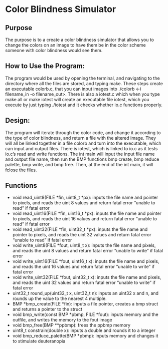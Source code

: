 # Color Blindness Simulator

## Purpose

The purpose is to a create a color blindness simulator that allows you to change the colors on an image to have them be in the color scheme someone with color blindness would see them.

## How to Use the Program:

The program would be used by opening the terminal, and navigating to the directory where all the files are stored, and typing make. These steps create an executable colorb.c, that you can input images into ./colorb <-i filename_in -o filename_out>. There is also a iotest.c which when you type make all or make iotest will create an executable file iotest, which you execute by just typing ./iotest and it checks whether io.c functions properly.

## Design: 

The program will iterate through the color code, and change it according to the type of color blindness, and return a file with the altered image. They will all be linked together in a file colorb and turn into the executable, which can input and output files. There is iotest, which is linked to io.c as it tests io.c’s read and write functions. The int main will input the input file name and output file name, then run the BMP functions bmp create, bmp reduce palette, bmp write, and bmp free. Then, at the end of the int main, it will fclose the files.

## Functions

- void read_uint8(FILE *fin, uint8_t *px): inputs the file name and pointer to pixels, and reads the uint 8 values and return fatal error “unable to read” if fatal error
- void read_uint16(FILE *fin, uint16_t *px): inputs the file name and pointer to pixels, and reads the uint 16 values and return fatal error “unable to read” if fatal error
- void read_uint32(FILE *fin, uint32_t *px): inputs the file name and pointer to pixels, and reads the uint 32 values and return fatal error “unable to read” if fatal error
- void write_uint8(FILE *fout, uint8_t x): inputs the file name and pixels, and reads the uint 8 values and return fatal error “unable to write” if fatal error
- void write_uint16(FILE *fout, uint16_t x): inputs the file name and pixels, and reads the uint 16 values and return fatal error “unable to write” if fatal error
- void write_uint32(FILE *fout, uint32_t x): inputs the file name and pixels, and reads the uint 32 values and return fatal error “unable to write” if fatal error
- uint32_t round_up(uint32_t x, uint32_t n): inputs an uint32 x and n, and rounds up the value to the nearest 4 multiple.
- BMP *bmp_create(FILE *fin): inputs a file pointer, creates a bmp struct and returns a pointer to the struct
- void bmp_write(const BMP *pbmp, FILE *fout): inputs memory and the outfile, and writes the memory to the fout image
- void bmp_free(BMP **ppbmp): frees the ppbmp memory
- uint8_t constrain(double x): inputs a double and rounds it to a integer
- void bmp_reduce_palette(BMP *pbmp): inputs memory and changes it to stimulate deuteranopia